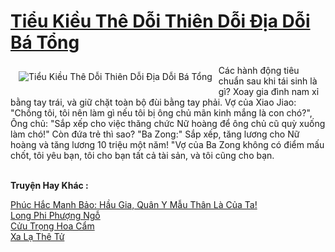 <a href="https://truyentiki.com/tieu-kieu-the-doi-thien-doi-dia-doi-ba-tong.33473/" title="Tiểu Kiều Thê Dỗi Thiên Dỗi Địa Dỗi Bá Tổng"><h1>Tiểu Kiều Thê Dỗi Thiên Dỗi Địa Dỗi Bá Tổng</h1></a><div style="display:table"><img align="right" style="float: left; padding: 10px;" src="https://truyentiki.com/a/img/str/src/33473.jpg" alt="Tiểu Kiều Thê Dỗi Thiên Dỗi Địa Dỗi Bá Tổng">Các hành động tiêu chuẩn sau khi tái sinh là gì? Xoay gia đình nam xỉ bằng tay trái, và giữ chặt toàn bộ đùi bằng tay phải. Vợ của Xiao Jiao: "Chồng tôi, tôi nên làm gì nếu tôi bị ông chủ mãn kinh mắng là con chó?", Ông chủ: "Sắp xếp cho việc thăng chức Nữ hoàng để ông chủ cũ quỳ xuống làm chó!" Còn đứa trẻ thì sao? "Ba Zong:" Sắp xếp, tăng lương cho Nữ hoàng và tăng lương 10 triệu một năm! "Vợ của Ba Zong không có điểm mấu chốt, tôi yêu bạn, tôi cho bạn tất cả tài sản, và tôi cũng cho bạn.</div><p><br><b>Truyện Hay Khác :</b></p><a href="https://truyentiki.com/phuc-hac-manh-bao-hau-gia-quan-y-mau-than-la-cua-ta.33472/" alt="Phúc Hắc Manh Bảo: Hầu Gia, Quân Y Mẫu Thân Là Của Ta!">Phúc Hắc Manh Bảo: Hầu Gia, Quân Y Mẫu Thân Là Của Ta!</a><br/><a href="https://github.com/nownovels/top500/tree/master/truyenhay/33901/" alt="Long Phi Phượng Ngỗ">Long Phi Phượng Ngỗ</a><br/><a href="https://truyentiki.wordpress.com/2020/06/08/cuu-trong-hoa-cam/" alt="Cửu Trọng Hoa Cẩm">Cửu Trọng Hoa Cẩm</a><br/><a href="https://truyentiki.wordpress.com/2020/06/08/xa-la-the-tu/" alt="Xa Lạ Thê Tử">Xa Lạ Thê Tử</a><br/>